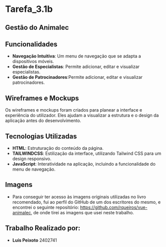# Tarefa_3.1b
## Gestão do Animalec

## Funcionalidades
- **Navegação Intuitiva**: Um menu de navegação que se adapta a dispositivos móveis.
- **Gestão de Especialistas**: Permite adicionar, editar e visualizar especialistas.
- **Gestão de Patrocinadores**:Permite adicionar, editar e visualizar patrocinadores.

## Wireframes e Mockups
Os wireframes e mockups foram criados para planear a interface e experiência do utilizador. Eles ajudam a visualizar a estrutura e o design da aplicação antes do desenvolvimento.

## Tecnologias Utilizadas
- **HTML**: Estruturação do conteúdo da página.
- **TAILWINDCSS**: Estilização da interface, utilizando Tailwind CSS para um design responsivo.
- **JavaScript**: Interatividade na aplicação, incluindo a funcionalidade do menu de navegação.


## Imagens
- Para conseguir ter acesso às imagens originais utilizadas no livro recomendado, fui ao perfil do GitHub de um dos escritores do mesmo, e encontrei o seguinte repositório: https://github.com/rqueiros/vue-animalec, de onde tirei as imagens que usei neste trabalho.

## Trabalho Realizado por:
- **Luís Peixoto** 2402741